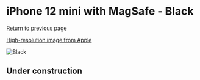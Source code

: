 # iPhone 12 mini with MagSafe - Black

[Return to previous page](/iphone_12)

[High-resolution image from Apple](https://store.storeimages.cdn-apple.com/8756/as-images.apple.com/is/MHKA3?wid=4500&hei=4500&fmt=png)

<div style="width: 500px"><img src="/almost_uncompressed/MHKA3.webp" alt="Black"></div>

## Under construction
